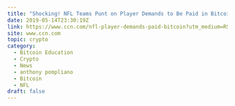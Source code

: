 ```yaml
---
title: "Shocking! NFL Teams Punt on Player Demands to Be Paid in Bitcoin"
date: 2019-05-14T23:30:19Z
link: https://www.ccn.com/nfl-player-demands-paid-bitcoin?utm_medium=RSS&utm_source=hune
site: www.ccn.com
topic: crypto
category:
  - Bitcoin Education
  - Crypto
  - News
  - anthony pompliano
  - Bitcoin
  - NFL
draft: false
---
```

